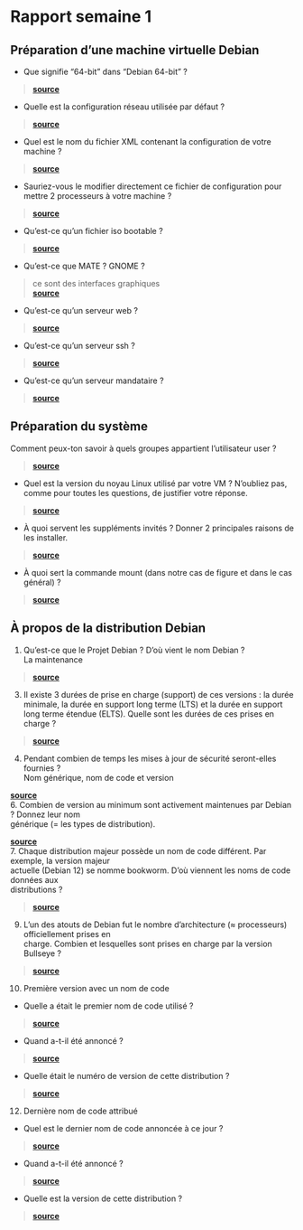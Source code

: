 # Rapport semaine 1

## Préparation d’une machine virtuelle Debian 

- Que signifie “64-bit” dans “Debian 64-bit” ?  
> 
> [**source**]()  
- Quelle est la configuration réseau utilisée par défaut ?  
> 
> [**source**]()  
- Quel est le nom du fichier XML contenant la configuration de votre machine ?  
> 
> [**source**]()  
- Sauriez-vous le modifier directement ce fichier de configuration pour mettre 2 processeurs à
votre machine ?  
>
> [**source**]()  
- Qu’est-ce qu’un fichier iso bootable ?  
>
> [**source**]()  
- Qu’est-ce que MATE ? GNOME ?  
> ce sont des interfaces graphiques  
> [**source**]()  
- Qu’est-ce qu’un serveur web ?  
>
> [**source**]()  
- Qu’est-ce qu’un serveur ssh ?  
>
> [**source**]()  
- Qu’est-ce qu’un serveur mandataire ?  
>
> [**source**]()  

## Préparation du système
Comment peux-ton savoir à quels groupes appartient l’utilisateur user ?  
>
> [**source**]()  
- Quel est la version du noyau Linux utilisé par votre VM ? N’oubliez pas, comme pour toutes les
questions, de justifier votre réponse.  
>
> [**source**]()  
- À quoi servent les suppléments invités ? Donner 2 principales raisons de les installer.  
>
> [**source**]()  
- À quoi sert la commande mount (dans notre cas de figure et dans le cas général) ?  
>
> [**source**]()  

## À propos de la distribution Debian

1. Qu’est-ce que le Projet Debian ? D’où vient le nom Debian ?  
La maintenance  
>
> [**source**]()  
3. Il existe 3 durées de prise en charge (support) de ces versions : la durée minimale, la durée en
support long terme (LTS) et la durée en support long terme étendue (ELTS). Quelle sont les
durées de ces prises en charge ?  
>
> [**source**]()  
4. Pendant combien de temps les mises à jour de sécurité seront-elles fournies ?  
Nom générique, nom de code et version  
>
[**source**]()  
6. Combien de version au minimum sont activement maintenues par Debian ? Donnez leur nom  
générique (= les types de distribution).  
>
[**source**]()  
7. Chaque distribution majeur possède un nom de code différent. Par exemple, la version majeur  
actuelle (Debian 12) se nomme bookworm. D’où viennent les noms de code données aux  
distributions ?  
>
> [**source**]()  
9. L’un des atouts de Debian fut le nombre d’architecture (≈ processeurs) officiellement prises en  
charge. Combien et lesquelles sont prises en charge par la version Bullseye ?  
>
> [**source**]()  
10. Première version avec un nom de code  
- Quelle a était le premier nom de code utilisé ?  
>
> [**source**]()  
- Quand a-t-il été annoncé ?  
>
> [**source**]()  
- Quelle était le numéro de version de cette distribution ?  
>
> [**source**]()  
12. Dernière nom de code attribué  
- Quel est le dernier nom de code annoncée à ce jour ?  
>
> [**source**]()  
- Quand a-t-il été annoncé ?  
> 
> [**source**]()  
- Quelle est la version de cette distribution ?  
>
> [**source**]()  
